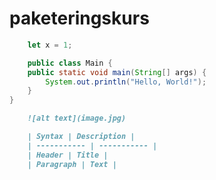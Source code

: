 # paketeringskurs
```javascript
	let x = 1;
```
```java
	public class Main {
	public static void main(String[] args) {
		System.out.println("Hello, World!");
	}
}
```
```markdown
	![alt text](image.jpg)
```
```markdown
	| Syntax | Description |
	| ----------- | ----------- |
	| Header | Title |
	| Paragraph | Text |
```
